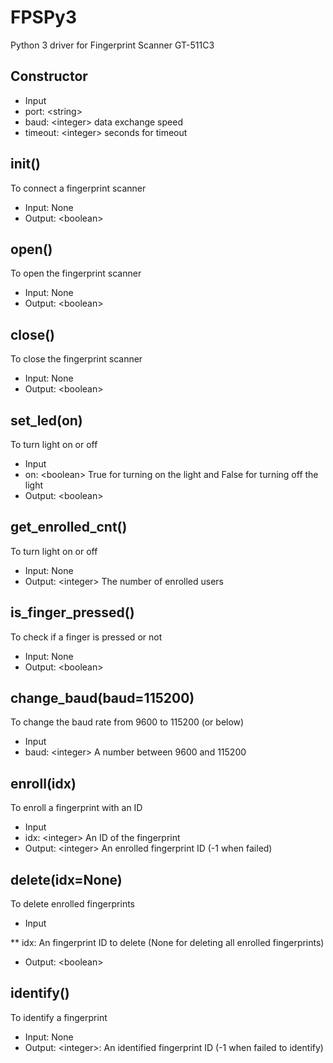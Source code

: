 # FPSPy3
Python 3 driver for Fingerprint Scanner GT-511C3

## Constructor
* Input
 * port: \<string\>
 * baud: \<integer\> data exchange speed
 * timeout: \<integer\> seconds for timeout

## init()
To connect a fingerprint scanner
* Input: None
* Output: \<boolean\>

## open()
To open the fingerprint scanner
* Input: None
* Output: \<boolean\>

## close()
To close the fingerprint scanner
* Input: None
* Output: \<boolean\>

## set_led(on)
To turn light on or off
* Input
 * on: \<boolean\> True for turning on the light and False for turning off the light
* Output: \<boolean\>

## get_enrolled_cnt()
To turn light on or off
* Input: None
* Output: \<integer\> The number of enrolled users

## is_finger_pressed()
To check if a finger is pressed or not
* Input: None
* Output: \<boolean\>

## change_baud(baud=115200)
To change the baud rate from 9600 to 115200 (or below)
* Input
 * baud: \<integer\> A number between 9600 and 115200

## enroll(idx)
To enroll a fingerprint with an ID
* Input
 * idx: \<integer\> An ID of the fingerprint
* Output: \<integer\> An enrolled fingerprint ID (-1 when failed)

## delete(idx=None)
To delete enrolled fingerprints
* Input

** idx: An fingerprint ID to delete (None for deleting all enrolled fingerprints)

* Output: \<boolean\>

## identify()
To identify a fingerprint
* Input: None
* Output: \<integer\>: An identified fingerprint ID (-1 when failed to identify)
